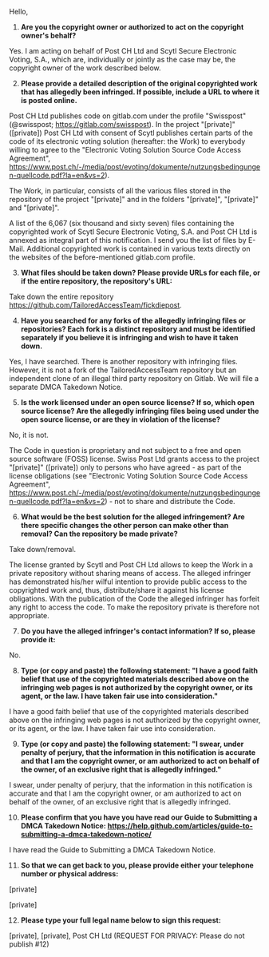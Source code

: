 Hello,

1. **Are you the copyright owner or authorized to act on the copyright owner's behalf?**

Yes. I am acting on behalf of Post CH Ltd and Scytl Secure Electronic Voting, S.A., which are, individually or jointly as the case may be, the copyright owner of the work described below.

2. **Please provide a detailed description of the original copyrighted work that has allegedly been infringed. If possible, include a URL to where it is posted online.**

Post CH Ltd publishes code on gitlab.com under the profile "Swisspost" (@swisspost; https://gitlab.com/swisspost). In the project "[private]" ([private]) Post CH Ltd with consent of Scytl publishes certain parts of the code of its electronic voting solution (hereafter: the Work) to everybody willing to agree to the "Electronic Voting Solution Source Code Access Agreement", https://www.post.ch/-/media/post/evoting/dokumente/nutzungsbedingungen-quellcode.pdf?la=en&vs=2).

The Work, in particular, consists of all the various files stored in the repository of the project "[private]" and in the folders "[private]", "[private]" and "[private]".

A list of the 6,067 (six thousand and sixty seven) files containing the copyrighted work of Scytl Secure Electronic Voting, S.A. and Post CH Ltd is annexed as integral part of this notification. I send you the list of files by E-Mail. Additional copyrighted work is contained in various texts directly on the websites of the before-mentioned gitlab.com profile.

3. **What files should be taken down? Please provide URLs for each file, or if the entire repository, the repository's URL:**

Take down the entire repository https://github.com/TailoredAccessTeam/fickdiepost.

4. **Have you searched for any forks of the allegedly infringing files or repositories? Each fork is a distinct repository and must be identified separately if you believe it is infringing and wish to have it taken down.**

Yes, I have searched. There is another repository with infringing files. However, it is not a fork of the TailoredAccessTeam repository but an independent clone of an illegal third party repository on Gitlab. We will file a separate DMCA Takedown Notice.

5. **Is the work licensed under an open source license? If so, which open source license? Are the allegedly infringing files being used under the open source license, or are they in violation of the license?**

No, it is not.

The Code in question is proprietary and not subject to a free and open source software (FOSS) license. Swiss Post Ltd grants access to the project "[private]" ([private]) only to persons who have agreed - as part of the license obligations (see "Electronic Voting Solution Source Code Access Agreement", https://www.post.ch/-/media/post/evoting/dokumente/nutzungsbedingungen-quellcode.pdf?la=en&vs=2) - not to share and distribute the Code.

6. **What would be the best solution for the alleged infringement? Are there specific changes the other person can make other than removal? Can the repository be made private?**

Take down/removal.

The license granted by Scytl and Post CH Ltd allows to keep the Work in a private repository without sharing means of access. The alleged infringer has demonstrated his/her wilful intention to provide public access to the copyrighted work and, thus, distribute/share it against his license obligations. With the publication of the Code the alleged infringer has forfeit any right to access the code. To make the repository private is therefore not appropriate.

7. **Do you have the alleged infringer's contact information? If so, please provide it:**

No.

8. **Type (or copy and paste) the following statement: "I have a good faith belief that use of the copyrighted materials described above on the infringing web pages is not authorized by the copyright owner, or its agent, or the law. I have taken fair use into consideration."**

I have a good faith belief that use of the copyrighted materials described above on the infringing web pages is not authorized by the copyright owner, or its agent, or the law. I have taken fair use into consideration.

9. **Type (or copy and paste) the following statement: "I swear, under penalty of perjury, that the information in this notification is accurate and that I am the copyright owner, or am authorized to act on behalf of the owner, of an exclusive right that is allegedly infringed."**

I swear, under penalty of perjury, that the information in this notification is accurate and that I am the copyright owner, or am authorized to act on behalf of the owner, of an exclusive right that is allegedly infringed.

10. **Please confirm that you have you have read our Guide to Submitting a DMCA Takedown Notice: https://help.github.com/articles/guide-to-submitting-a-dmca-takedown-notice/**

I have read the Guide to Submitting a DMCA Takedown Notice.

11. **So that we can get back to you, please provide either your telephone number or physical address:**

[private]

[private]

12. **Please type your full legal name below to sign this request:**

[private], [private], Post CH Ltd (REQUEST FOR PRIVACY: Please do not publish #12)
